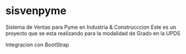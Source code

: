 # sisvenpyme
Sistema de Ventas para Pyme en Industria &amp; Construcccion
Este es un proyecto que se esta realizando para la modalidad de Grado en la UPDS

Integracion con BootStrap
